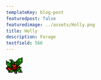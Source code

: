 ```yaml
---
templateKey: blog-post
featuredpost: false
featuredimage: ../assets/Holly.png
title: Holly
description: Forage
testfield: 566
---
```

![Holly](../assets/Holly.png)